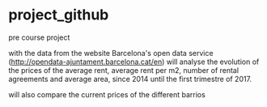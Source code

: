 # project_github
pre course project

with the data from the website Barcelona's open data service (http://opendata-ajuntament.barcelona.cat/en)
will analyse the evolution of the prices of the average rent, average rent per m2, number of rental agreements
and average area, since 2014 until the first trimestre of 2017.

will also compare the current prices of the different barrios

